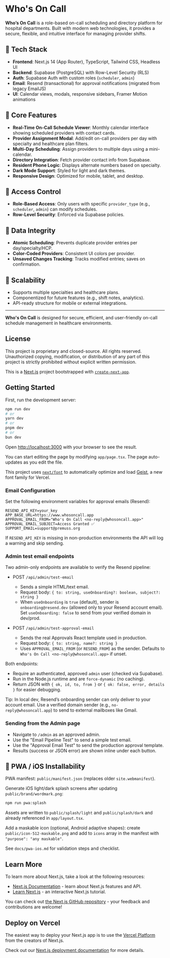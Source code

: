 # Who's On Call

**Who’s On Call** is a role-based on-call scheduling and directory platform for hospital departments. Built with modern web technologies, it provides a secure, flexible, and intuitive interface for managing provider shifts.

## 🔧 Tech Stack

- **Frontend**: Next.js 14 (App Router), TypeScript, Tailwind CSS, Headless UI
- **Backend**: Supabase (PostgreSQL) with Row-Level Security (RLS)
- **Auth**: Supabase Auth with custom roles (`scheduler`, `admin`)
- **Email**: Resend (transactional) for approval notifications (migrated from legacy EmailJS)
- **UI**: Calendar views, modals, responsive sidebars, Framer Motion animations

## 📱 Core Features

- **Real-Time On-Call Schedule Viewer**: Monthly calendar interface showing scheduled providers with contact cards.
- **Provider Assignment Modal**: Add/edit on-call providers per day with specialty and healthcare plan filters.
- **Multi-Day Scheduling**: Assign providers to multiple days using a mini-calendar.
- **Directory Integration**: Fetch provider contact info from Supabase.
- **Resident Phone Logic**: Displays alternate numbers based on specialty.
- **Dark Mode Support**: Styled for light and dark themes.
- **Responsive Design**: Optimized for mobile, tablet, and desktop.

## 🔐 Access Control

- **Role-Based Access**: Only users with specific `provider_type` (e.g., `scheduler`, `admin`) can modify schedules.
- **Row-Level Security**: Enforced via Supabase policies.

## 💾 Data Integrity

- **Atomic Scheduling**: Prevents duplicate provider entries per day/specialty/HCP.
- **Color-Coded Providers**: Consistent UI colors per provider.
- **Unsaved Changes Tracking**: Tracks modified entries; saves on confirmation.

## 🧩 Scalability

- Supports multiple specialties and healthcare plans.
- Componentized for future features (e.g., shift notes, analytics).
- API-ready structure for mobile or external integrations.

---

**Who's On Call** is designed for secure, efficient, and user-friendly on-call schedule management in healthcare environments.

## License

This project is proprietary and closed-source. All rights reserved. Unauthorized copying, modification, or distribution of any part of this project is strictly prohibited without explicit written permission.

This is a [Next.js](https://nextjs.org) project bootstrapped with [`create-next-app`](https://nextjs.org/docs/app/api-reference/cli/create-next-app).

## Getting Started

First, run the development server:

```bash
npm run dev
# or
yarn dev
# or
pnpm dev
# or
bun dev
```

Open [http://localhost:3000](http://localhost:3000) with your browser to see the result.

You can start editing the page by modifying `app/page.tsx`. The page auto-updates as you edit the file.

This project uses [`next/font`](https://nextjs.org/docs/app/building-your-application/optimizing/fonts) to automatically optimize and load [Geist](https://vercel.com/font), a new font family for Vercel.

### Email Configuration

Set the following environment variables for approval emails (Resend):

```
RESEND_API_KEY=your_key
APP_BASE_URL=https://www.whosoncall.app
APPROVAL_EMAIL_FROM="Who's On Call <no-reply@whosoncall.app>"
APPROVAL_EMAIL_SUBJECT=Access Granted ✅
SUPPORT_EMAIL=support@premuss.org
```

If `RESEND_API_KEY` is missing in non-production environments the API will log a warning and skip sending.

### Admin test email endpoints

Two admin-only endpoints are available to verify the Resend pipeline:

- POST `/api/admin/test-email`
  - Sends a simple HTML/text email.
  - Request body: `{ to: string, useOnboarding?: boolean, subject?: string }`
  - When `useOnboarding` is `true` (default), sender is `onboarding@resend.dev` (allowed only to your Resend account email). Set `useOnboarding: false` to send from your verified domain in dev/prod.

- POST `/api/admin/test-approval-email`
  - Sends the real Approvals React template used in production.
  - Request body: `{ to: string, name?: string }`
  - Uses `APPROVAL_EMAIL_FROM` (or `RESEND_FROM`) as the sender. Defaults to `Who's On Call <no-reply@whosoncall.app>` if unset.

Both endpoints:

- Require an authenticated, approved `admin` user (checked via Supabase).
- Run in the Node.js runtime and are `force-dynamic` (no caching).
- Return JSON with `{ ok, id, to, from }` or `{ ok: false, error, details }` for easier debugging.

Tip: In local dev, Resend’s onboarding sender can only deliver to your account email. Use a verified domain sender (e.g., `no-reply@whosoncall.app`) to send to external mailboxes like Gmail.

### Sending from the Admin page

- Navigate to `/admin` as an approved admin.
- Use the "Email Pipeline Test" to send a simple test email.
- Use the "Approval Email Test" to send the production approval template.
- Results (success or JSON error) are shown inline under each button.

## 📲 PWA / iOS Installability

PWA manifest: `public/manifest.json` (replaces older `site.webmanifest`).

Generate iOS light/dark splash screens after updating `public/brand/wordmark.png`:

```bash
npm run pwa:splash
```

Assets are written to `public/splash/light` and `public/splash/dark` and already referenced in `app/layout.tsx`.

Add a maskable icon (optional, Android adaptive shapes): create `public/icon-512-maskable.png` and add to `icons` array in the manifest with `"purpose": "any maskable"`.

See `docs/pwa-ios.md` for validation steps and checklist.

## Learn More

To learn more about Next.js, take a look at the following resources:

- [Next.js Documentation](https://nextjs.org/docs) - learn about Next.js features and API.
- [Learn Next.js](https://nextjs.org/learn) - an interactive Next.js tutorial.

You can check out [the Next.js GitHub repository](https://github.com/vercel/next.js) - your feedback and contributions are welcome!

## Deploy on Vercel

The easiest way to deploy your Next.js app is to use the [Vercel Platform](https://vercel.com/new?utm_medium=default-template&filter=next.js&utm_source=create-next-app&utm_campaign=create-next-app-readme) from the creators of Next.js.

Check out our [Next.js deployment documentation](https://nextjs.org/docs/app/building-your-application/deploying) for more details.
